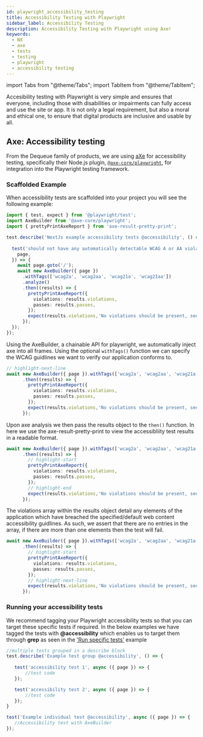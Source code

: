 ```yaml
---
id: playwright_accessibility_testing
title: Accessibility Testing with Playwright
sidebar_label: Accessibility Testing
description: Accessibility Testing with Playwright using Axe!
keywords:
  - NX
  - axe
  - tests
  - testing
  - playwright
  - accessibility testing
---
```


import Tabs from "@theme/Tabs";
import TabItem from "@theme/TabItem";

Accesibility testing with Playwright is very simple and ensures that everyone, including those with disabilities or impairments can fully access and use the site or app. It is not only a legal requirement, but also a moral and ethical one, to ensure that digital products are inclusive and usable by all.

## Axe: Accessibility testing

From the Dequeue family of products, we are using [aXe](https://www.deque.com/axe/) for accessibility testing, specifically their Node.js plugin, [`@axe-core/playwright`](https://github.com/dequelabs/axe-core-npm/blob/develop/packages/playwright/README.md), for integration into the Playwright testing framework.

### Scaffolded Example
When accessibility tests are scaffolded into your project you will see the following example:
```typescript title="axe-accessibility.spec.ts"
import { test, expect } from '@playwright/test';
import AxeBuilder from '@axe-core/playwright';
import { prettyPrintAxeReport } from 'axe-result-pretty-print';

test.describe('NextJs example accessibility tests @accessibility', () => {
  
  test('should not have any automatically detectable WCAG A or AA violations', async ({
    page,
  }) => {
    await page.goto('/');
    await new AxeBuilder({ page })
      .withTags(['wcag2a', 'wcag2aa', 'wcag21a', 'wcag21aa'])
      .analyze()
      .then((results) => {
        prettyPrintAxeReport({
          violations: results.violations,
          passes: results.passes,
        });
        expect(results.violations,'No violations should be present, see console log').toHaveLength(0)
      });
  });
});
```
Using the AxeBuilder, a chainable API for playwright, we automatically inject axe into all frames. Using the optional `withTags()` function we can specify the WCAG guidlines we want to verify our application conforms to. 
```typescript
// highlight-next-line
await new AxeBuilder({ page }).withTags(['wcag2a', 'wcag2aa', 'wcag21a', 'wcag21aa']).analyze()
      .then((results) => {
        prettyPrintAxeReport({
          violations: results.violations,
          passes: results.passes,
        });
        expect(results.violations,'No violations should be present, see console log').toHaveLength(0)
      });
```
Upon axe analysis we then pass the results object to the `then()` function. In here we use the axe-result-pretty-print to view the accessibliity test results in a readable format.
```typescript
await new AxeBuilder({ page }).withTags(['wcag2a', 'wcag2aa', 'wcag21a', 'wcag21aa']).analyze()
      .then((results) => {
        // highlight-start
        prettyPrintAxeReport({
          violations: results.violations,
          passes: results.passes,
        });
        // highlight-end
        expect(results.violations,'No violations should be present, see console log').toHaveLength(0)
      });
```
The violations array within the results object detail any elements of the application which have breached the specified/default web content accessibility guidlines. As such, we assert that there are no entries in the array, if there are more than one elements then the test will fail.
```typescript
await new AxeBuilder({ page }).withTags(['wcag2a', 'wcag2aa', 'wcag21a', 'wcag21aa']).analyze()
      .then((results) => {
        // highlight-start
        prettyPrintAxeReport({
          violations: results.violations,
          passes: results.passes,
        });
        // highlight-next-line
        expect(results.violations,'No violations should be present, see console log').toHaveLength(0)
      });
```
### Running your accessibility tests

We recommend tagging your Playwright accessibility tests so that you can target these specific tests if required. In the below examples we have tagged the tests with **@accessibility** which enables us to target them through **grep** as seen in the ['Run specific tests'](./playwright_nx.md#run-specific-tests) example

<Tabs>
 <TabItem value="grouped" label="Grouped">

 ```typescript
 //multiple tests grouped in a describe block
 test.describe('Example test group @accessibility', () => {
            
    test('accessibility test 1', async ({ page }) => {
        //test code
    });

    test('accessibility test 2', async ({ page }) => {
        //test code
    });
 }
 ```

 </TabItem>
 <TabItem value="individual" label="Individual">

 ```typescript
 test('Example individual test @accessibility', async ({ page }) => {
    //Accessibility test with AxeBuilder
 });
 ```

 </TabItem>
</Tabs>
